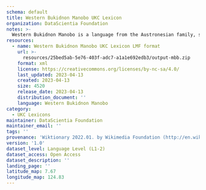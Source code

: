 ```yaml
---
schema: default
title: Western Bukidnon Manobo UKC Lexicon
organization: DataScientia Foundation
notes: >-
  Western Bukidnon Manobo is a language from the Austronesian family, spoken in Oceania. The UKC Lexicon of Western Bukidnon Manobo is represented as a lexico-semantic network. It consists of words, word senses, synsets, as well as sense-level and synset-level relationships.
resources:
  - name: Western Bukidnon Manobo UKC Lexicon LMF format
    url: >-
      resources/25bed5ab-5e76-403f-adc7-a1a1e692edb3/output-mbb.zip
    format: xml
    license: https://creativecommons.org/licenses/by-nc-sa/4.0/
    last_updated: 2023-04-13
    created: 2023-04-13
    size: 4520
    release_date: 2023-04-13
    distribution_document: ''
    language: Western Bukidnon Manobo
category:
  - UKC Lexicons
maintainer: DataScientia Foundation
maintainer_email: ''
tags: ''
provenance: 'Wiktionary 2022.01. by Wikimedia Foundation (http://en.wiktionary.org); KinDiv: Kinship Diversity 1.0 by Temuulen Khishigsuren (http://ukc.disi.unitn.it/index.php/kinship/); Princeton WordNet 2.1 by Princeton University (https://wordnet.princeton.edu)'
version: '1.0'
dataset_level: Language Level (L1-2)
dataset_access: Open Access
dataset_description: ''
landing_page: ''
latitude_map: 7.67
longitude_map: 124.83
---
```


